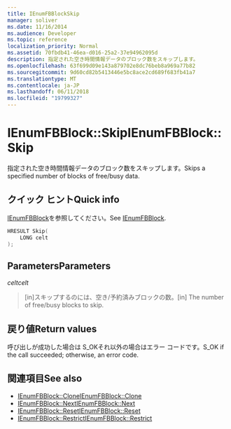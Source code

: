 ```yaml
---
title: IEnumFBBlockSkip
manager: soliver
ms.date: 11/16/2014
ms.audience: Developer
ms.topic: reference
localization_priority: Normal
ms.assetid: 70fbdb41-46ea-d016-25a2-37e94962095d
description: 指定された空き時間情報データのブロック数をスキップします。
ms.openlocfilehash: 63f699d09e143a879702e8dc76beb8a969a77b82
ms.sourcegitcommit: 9d60cd82b5413446e5bc8ace2cd689f683fb41a7
ms.translationtype: MT
ms.contentlocale: ja-JP
ms.lasthandoff: 06/11/2018
ms.locfileid: "19799327"
---
```

# <a name="ienumfbblockskip"></a><span data-ttu-id="04e30-103">IEnumFBBlock::Skip</span><span class="sxs-lookup"><span data-stu-id="04e30-103">IEnumFBBlock::Skip</span></span>

<span data-ttu-id="04e30-104">指定された空き時間情報データのブロック数をスキップします。</span><span class="sxs-lookup"><span data-stu-id="04e30-104">Skips a specified number of blocks of free/busy data.</span></span>
  
## <a name="quick-info"></a><span data-ttu-id="04e30-105">クイック ヒント</span><span class="sxs-lookup"><span data-stu-id="04e30-105">Quick info</span></span>

<span data-ttu-id="04e30-106">[IEnumFBBlock](ienumfbblock.md)を参照してください。</span><span class="sxs-lookup"><span data-stu-id="04e30-106">See [IEnumFBBlock](ienumfbblock.md).</span></span>
  
```cpp
HRESULT Skip(  
    LONG celt 
);
```

## <a name="parameters"></a><span data-ttu-id="04e30-107">Parameters</span><span class="sxs-lookup"><span data-stu-id="04e30-107">Parameters</span></span>

<span data-ttu-id="04e30-108">_celt_</span><span class="sxs-lookup"><span data-stu-id="04e30-108">_celt_</span></span>
  
>  <span data-ttu-id="04e30-109">[in]スキップするのには、空き/予約済みブロックの数。</span><span class="sxs-lookup"><span data-stu-id="04e30-109">[in] The number of free/busy blocks to skip.</span></span> 
    
## <a name="return-values"></a><span data-ttu-id="04e30-110">戻り値</span><span class="sxs-lookup"><span data-stu-id="04e30-110">Return values</span></span>

<span data-ttu-id="04e30-111">呼び出しが成功した場合は S_OKそれ以外の場合はエラー コードです。</span><span class="sxs-lookup"><span data-stu-id="04e30-111">S_OK if the call succeeded; otherwise, an error code.</span></span>
  
## <a name="see-also"></a><span data-ttu-id="04e30-112">関連項目</span><span class="sxs-lookup"><span data-stu-id="04e30-112">See also</span></span>

- [<span data-ttu-id="04e30-113">IEnumFBBlock::Clone</span><span class="sxs-lookup"><span data-stu-id="04e30-113">IEnumFBBlock::Clone</span></span>](ienumfbblock-clone.md)  
- [<span data-ttu-id="04e30-114">IEnumFBBlock::Next</span><span class="sxs-lookup"><span data-stu-id="04e30-114">IEnumFBBlock::Next</span></span>](ienumfbblock-next.md)  
- [<span data-ttu-id="04e30-115">IEnumFBBlock::Reset</span><span class="sxs-lookup"><span data-stu-id="04e30-115">IEnumFBBlock::Reset</span></span>](ienumfbblock-reset.md)  
- [<span data-ttu-id="04e30-116">IEnumFBBlock::Restrict</span><span class="sxs-lookup"><span data-stu-id="04e30-116">IEnumFBBlock::Restrict</span></span>](ienumfbblock-restrict.md)

